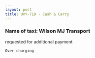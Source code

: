```yaml
---
layout: post
title: UVY-719 - Cash & Carry
---
```


### Name of taxi: Wilson MJ Transport

requested for additional payment

```Over charging```
